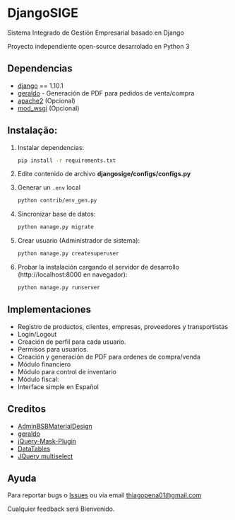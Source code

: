 # DjangoSIGE

Sistema Integrado de Gestión Empresarial basado en Django

Proyecto independiente open-source desarrolado en Python 3

## Dependencias

- [django](http://www.djangoproject.com) == 1.10.1
- [geraldo](https://github.com/thiagopena/geraldo) - Generación de PDF para pedidos de venta/compra
- [apache2](https://www.apache.org/) (Opcional)
- [mod_wsgi](https://modwsgi.readthedocs.io/en/develop/) (Opcional)

## Instalação:

1. Instalar dependencias:

    ```bash
    pip install -r requirements.txt
    ```

2. Edite contenido de archivo **djangosige/configs/configs.py**

3. Generar un `.env` local

    ```bash
    python contrib/env_gen.py
    ```


4. Sincronizar base de datos:

    ```bash
    python manage.py migrate
    ```

5. Crear usuario (Administrador de sistema):

    ```bash
    python manage.py createsuperuser
    ```

6. Probar la instalación cargando el servidor de desarrollo (http://localhost:8000 en navegador):

    ```bash
    python manage.py runserver
    ```

## Implementaciones

- Registro de productos, clientes, empresas, proveedores y transportistas
- Login/Logout
- Creación de perfil para cada usuario.
- Permisos para usuarios.
- Creación y generación de PDF para ordenes de compra/venda
- Módulo financiero
- Módulo para control de inventario
- Módulo fiscal:
- Interface simple en Español

## Creditos

- [AdminBSBMaterialDesign](https://github.com/gurayyarar/AdminBSBMaterialDesign)
- [geraldo](https://github.com/marinho/geraldo)
- [jQuery-Mask-Plugin](https://igorescobar.github.io/jQuery-Mask-Plugin/)
- [DataTables](https://datatables.net/)
- [JQuery multiselect](http://loudev.com/)

## Ayuda

Para reportar bugs o [Issues](https://github.com/thiagopena/djangoSIGE/issues) ou via email thiagopena01@gmail.com

Cualquier feedback será Bienvenido.
